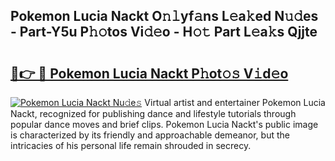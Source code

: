 ## Pokemon Lucia Nackt O𝚗𝚕yf𝚊ns L𝚎a𝚔ed N𝚞𝚍es - Part-Y5u P𝚑𝚘tos Vi𝚍𝚎o - H𝚘𝚝 Part L𝚎a𝚔s Qjjte

# <h2><a href="http://kf5r3a.oniu.top/?m=Pokemon+Lucia+Nackt">🔗👉 🔴 Pokemon Lucia Nackt P𝚑ot𝚘𝚜 V𝚒d𝚎o</a></h2>

[![Pokemon Lucia Nackt Nu𝚍e𝚜](https://i.imgur.com/0qMVB7G.gif)](http://kf5r3a.oniu.top/?m=Pokemon+Lucia+Nackt)
Virtual artist and entertainer Pokemon Lucia Nackt, recognized for publishing dance and lifestyle tutorials through popular dance moves and brief clips. Pokemon Lucia Nackt's public image is characterized by its friendly and approachable demeanor, but the intricacies of his personal life remain shrouded in secrecy.  
